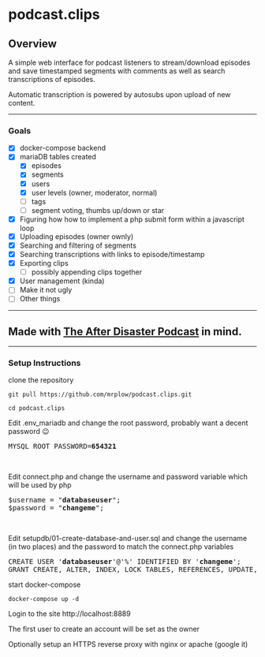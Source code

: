 # podcast.clips

## Overview
A simple web interface for podcast listeners to stream/download episodes and save timestamped segments with comments as well as search transcriptions of episodes.

Automatic transcription is powered by autosubs upon upload of new content.

---

### Goals
- [x] docker-compose backend
- [x] mariaDB tables created
  - [x] episodes
  - [x] segments
  - [x] users
  - [x] user levels (owner, moderator, normal)
  - [ ] tags
  - [ ] segment voting, thumbs up/down or star
- [x] Figuring how how to implement a php submit form within a javascript loop
- [x] Uploading episodes (owner ownly)
- [x] Searching and filtering of segments
- [x] Searching transcriptions with links to episode/timestamp
- [x] Exporting clips
  - [ ] possibly appending clips together
- [x] User management (kinda)
- [ ] Make it not ugly
- [ ] Other things

---

## Made with [The After Disaster Podcast](https://www.patreon.com/AfterDisaster) in mind.

---

### Setup Instructions
clone the repository

`git pull https://github.com/mrplow/podcast.clips.git`

`cd podcast.clips`

Edit .env_mariadb and change the root password, probably want a decent password 😉
<pre>
MYSQL_ROOT_PASSWORD=<b>654321</b>
</pre>
<br />

Edit connect.php and change the username and password variable which will be used by php
<pre>
$username = "<b>databaseuser</b>";
$password = "<b>changeme</b>";
</pre>
<br />

Edit setupdb/01-create-database-and-user.sql and change the username (in two places) and the password to match the connect.php variables
<pre>
CREATE USER '<b>databaseuser</b>'@'%' IDENTIFIED BY '<b>changeme</b>';
GRANT CREATE, ALTER, INDEX, LOCK TABLES, REFERENCES, UPDATE, DELETE, DROP, SELECT, INSERT ON `podcast_clips`.* TO '<b>databaseuser</b>'@'%';`
</pre>

start docker-compose

`docker-compose up -d`

Login to the site http://localhost:8889

The first user to create an account will be set as the owner

Optionally setup an HTTPS reverse proxy with nginx or apache (google it)
